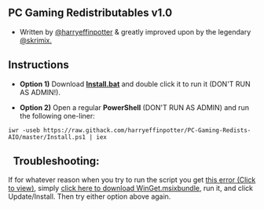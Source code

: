 ## **PC Gaming Redistributables** v1.0
 - Written by [@harryeffinpotter](https://github.com/harryeffinpotter) & greatly improved upon by the legendary [@skrimix.](https://github.com/skrimix)
&nbsp;

Instructions
-----
 - **Option 1)** Download **[Install.bat](https://raw.githack.com/harryeffinpotter/PC-Gaming-Redists-AIO/master/Install.bat)** and double click it to run it (DON'T RUN AS ADMIN!).

 - **Option 2)** Open a regular **PowerShell** (DON'T RUN AS ADMIN) and run the following one-liner:
 
`iwr -useb https://raw.githack.com/harryeffinpotter/PC-Gaming-Redists-AIO/master/Install.ps1 | iex`

&nbsp;
Troubleshooting:
----
If for whatever reason when you try to run the script you get [this error (Click to view)](https://i.imgur.com/TOvxPUq.png), simply [click here to download WinGet.msixbundle](https://github.com/harryeffinpotter/PC-Gaming-Redists/raw/main/WinGet.msixbundle), run it, and click Update/Install. Then try either option above again.
